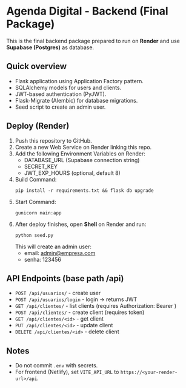 # Agenda Digital - Backend (Final Package)

This is the final backend package prepared to run on **Render** and use **Supabase (Postgres)** as database.

## Quick overview
- Flask application using Application Factory pattern.
- SQLAlchemy models for users and clients.
- JWT-based authentication (PyJWT).
- Flask-Migrate (Alembic) for database migrations.
- Seed script to create an admin user.

## Deploy (Render)
1. Push this repository to GitHub.
2. Create a new Web Service on Render linking this repo.
3. Add the following Environment Variables on Render:
   - DATABASE_URL (Supabase connection string)
   - SECRET_KEY
   - JWT_EXP_HOURS (optional, default 8)
4. Build Command:
   ```
   pip install -r requirements.txt && flask db upgrade
   ```
5. Start Command:
   ```
   gunicorn main:app
   ```
6. After deploy finishes, open **Shell** on Render and run:
   ```
   python seed.py
   ```
   This will create an admin user:
   - email: admin@empresa.com
   - senha: 123456

## API Endpoints (base path /api)
- `POST /api/usuarios/` - create user
- `POST /api/usuarios/login` - login -> returns JWT
- `GET /api/clientes/` - list clients (requires Authorization: Bearer <token>)
- `POST /api/clientes/` - create client (requires token)
- `GET /api/clientes/<id>` - get client
- `PUT /api/clientes/<id>` - update client
- `DELETE /api/clientes/<id>` - delete client

## Notes
- Do not commit `.env` with secrets.
- For frontend (Netlify), set `VITE_API_URL` to `https://<your-render-url>/api`.
